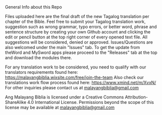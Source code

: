 General Info about this Repo

Files uploaded here are the final draft of the new Tagalog translation per chapter of the Bible. 
Feel free to submit your Tagalog translation work, suggestion such as wrong grammar, typo errors, or better word, phrase and sentence structure by creating your own Github account and clicking the edit or pencil button at the top right corner of every opened text file. All suggestions will be considered, denied or approved. Issues/Questions are also welcomed under the main "Issues" tab. To get the update from theWord and MySword apps please proceed to the "Releases" tab at the top and download the modules there.

For any translation work to be considered, you need to qualify with our translators requirements found here: https://malayangbiblia.wixsite.com/free/join-the-team 
Also check our translations work flow process found here: https://www.xmind.net/m/XvxN/
For other inquiries please contact us at malayangbiblia@gmail.com

Ang Malayang Biblia is licensed under a Creative Commons Attribution-ShareAlike 4.0 International License. Permissions beyond the scope of this license may be available at malayangbiblia@gmail.com
